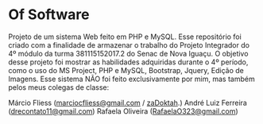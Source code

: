# Of Software

Projeto de um sistema Web feito em PHP e MySQL.
Esse repositório foi criado com a finalidade de armazenar o trabalho do Projeto Integrador do 4º módulo da turma 381115152017.2 do Senac de Nova Iguaçu.
O objetivo desse projeto foi mostrar as habilidades adquiridas durante o 4º período, como o uso do MS Project, PHP e MySQL, Bootstrap, Jquery, Edição de Imagens.
Esse sistema NÃO foi feito exclusivamente por mim, mas também pelos meus colegas de classe:
  
  Márcio Fliess (marciocfliess@gmail.com / [zaDoktah](https://github.com/zaDoktah).)
  André Luiz Ferreira (drecontato11@gmail.com)
  Rafaela Oliveira (RafaelaO323@gmail.com)
  

